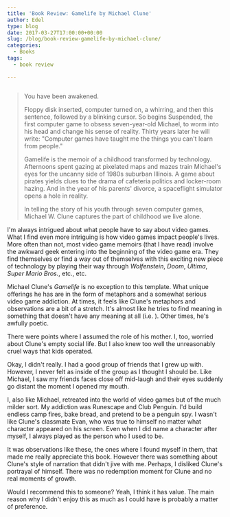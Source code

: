 ```yaml
---
title: 'Book Review: Gamelife by Michael Clune'
author: Edel
type: blog
date: 2017-03-27T17:00:00+00:00
slug: /blog/book-review-gamelife-by-michael-clune/
categories:
  - Books
tags:
  - book review

---
```

<img data-attachment-id="363" data-permalink="http://edelgrace.me/blog/books/book-review-gamelife-by-michael-clune/attachment/gamelife/" data-orig-file="https://i0.wp.com/edelgrace.me/blog/wp-content/uploads/2017/03/gamelife.png?fit=189%2C283" data-orig-size="189,283" data-comments-opened="1" data-image-meta="{&quot;aperture&quot;:&quot;0&quot;,&quot;credit&quot;:&quot;&quot;,&quot;camera&quot;:&quot;&quot;,&quot;caption&quot;:&quot;&quot;,&quot;created_timestamp&quot;:&quot;0&quot;,&quot;copyright&quot;:&quot;&quot;,&quot;focal_length&quot;:&quot;0&quot;,&quot;iso&quot;:&quot;0&quot;,&quot;shutter_speed&quot;:&quot;0&quot;,&quot;title&quot;:&quot;&quot;,&quot;orientation&quot;:&quot;0&quot;}" data-image-title="gamelife" data-image-description="" data-medium-file="https://i0.wp.com/edelgrace.me/blog/wp-content/uploads/2017/03/gamelife.png?fit=189%2C283" data-large-file="https://i0.wp.com/edelgrace.me/blog/wp-content/uploads/2017/03/gamelife.png?fit=189%2C283" src="https://i0.wp.com/edelgrace.me/blog/wp-content/uploads/2017/03/gamelife.png?resize=189%2C283" alt="" class="alignleft size-full wp-image-363" data-recalc-dims="1" />

> You have been awakened.
> 
> Floppy disk inserted, computer turned on, a whirring, and then this sentence, followed by a blinking cursor. So begins Suspended, the first computer game to obsess seven-year-old Michael, to worm into his head and change his sense of reality. Thirty years later he will write: "Computer games have taught me the things you can't learn from people."
> 
> Gamelife is the memoir of a childhood transformed by technology. Afternoons spent gazing at pixelated maps and mazes train Michael's eyes for the uncanny side of 1980s suburban Illinois. A game about pirates yields clues to the drama of cafeteria politics and locker-room hazing. And in the year of his parents' divorce, a spaceflight simulator opens a hole in reality.
> 
> In telling the story of his youth through seven computer games, Michael W. Clune captures the part of childhood we live alone.

I'm always intrigued about what people have to say about video games. What I find even more intriguing is how video games impact people's lives. More often than not, most video game memoirs (that I have read) involve the awkward geek entering into the beginning of the video game era. They find themselves or find a way out of themselves with this exciting new piece of technology by playing their way through _Wolfenstein_, _Doom_, _Ultima_, _Super Mario Bros._, etc., etc.

Michael Clune's _Gamelife_ is no exception to this template. What unique offerings he has are in the form of metaphors and a somewhat serious video game addiction. At times, it feels like Clune's metaphors and observations are a bit of a stretch. It's almost like he tries to find meaning in something that doesn't have any meaning at all (i.e. <sky quote>). Other times, he's awfully poetic.

There were points where I assumed the role of his mother. I, too, worried about Clune's empty social life. But I also knew too well the unreasonably cruel ways that kids operated.

Okay, I didn't really. I had a good group of friends that I grew up with. However, I never felt as inside of the group as I thought I should be. Like Michael, I saw my friends faces close off mid-laugh and their eyes suddenly go distant the moment I opened my mouth.

I, also like Michael, retreated into the world of video games but of the much milder sort. My addiction was Runescape and Club Penguin. I'd build endless camp fires, bake bread, and pretend to be a penguin spy. I wasn't like Clune's classmate Evan, who was true to himself no matter what character appeared on his screen. Even when I did name a character after myself, I always played as the person who I used to be.

It was observations like these, the ones where I found myself in them, that made me really appreciate this book. However there was something about Clune's style of narration that didn't jive with me. Perhaps, I disliked Clune's portrayal of himself. There was no redemption moment for Clune and no real moments of growth.

Would I recommend this to someone? Yeah, I think it has value. The main reason why I didn't enjoy this as much as I could have is probably a matter of preference.